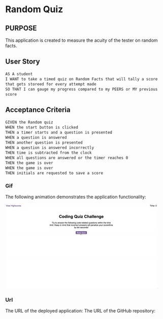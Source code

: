 # Random Quiz

## PURPOSE

This application is created to measure the acuity of the tester on random facts.

## User Story

```
AS A student
I WANT to take a timed quiz on Random Facts that will tally a score that gets storeed for every attempt made
SO THAT I can gauge my progress compared to my PEERS or MY previous score

```

## Acceptance Criteria

```
GIVEN the Random quiz
WHEN the start button is clicked
THEN a timer starts and a question is presented
WHEN a question is answered 
THEN another question is presented
WHEN a question is answered incorrectly
THEN time is subtracted from the clock
WHEN all questions are answered or the timer reaches 0
THEN the game is over
WHEN the game is over
THEN initials are requested to save a score
```

### Gif

The following animation demonstrates the application functionality:

![A user clicks through an interactive coding quiz, then enters initials to save the high score before resetting and starting over.](./04-web-apis-homework-demo.gif)

### Url

The URL of the deployed application: 
The URL of the GitHub repository: 